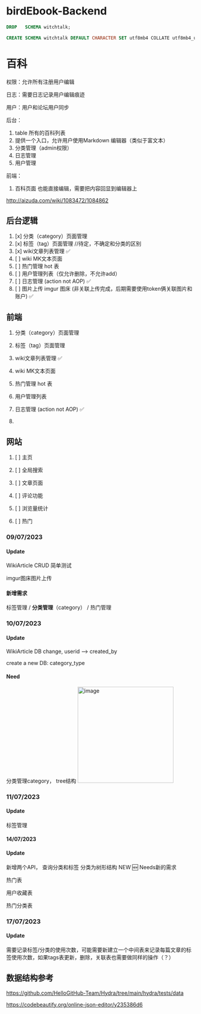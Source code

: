 # birdEbook-Backend

```sql
DROP   SCHEMA witchtalk;

CREATE SCHEMA witchtalk DEFAULT CHARACTER SET utf8mb4 COLLATE utf8mb4_unicode_ci;

```







# 百科

权限：允许所有注册用户编辑

日志：需要日志记录用户编辑痕迹

用户：用户和论坛用户同步

后台：

1. table 所有的百科列表
2. 提供一个入口，允许用户使用Markdown 编辑器（类似于富文本）
3. 分类管理（admin权限）
4. 日志管理
5. 用户管理

前端：

1. 百科页面 也能直接编辑，需要把内容回显到编辑器上



http://aizuda.com/wiki/1083472/1084862





##  后台逻辑

1. [x] 分类（category）页面管理
2. [x] 标签（tag）页面管理  //待定，不确定和分类的区别
3. [x] wiki文章列表管理 ✅
4. [ ] wiki MK文本页面
5. [ ] 热门管理 hot 表
6. [ ] 用户管理列表（仅允许删除，不允许add）
7. [ ] 日志管理 (action not AOP) ✅
8. [ ] 图片上传 imgur 图床 (非关联上传完成，后期需要使用token俩关联图片和账户) ✅



## 前端

1. 分类（category）页面管理

2. 标签（tag）页面管理

3. wiki文章列表管理 ✅

4. wiki MK文本页面

5. 热门管理 hot 表

6. 用户管理列表

7. 日志管理 (action not AOP) ✅


1.

## 网站

1. [ ] 主页

2. [ ] 全局搜索

3. [ ] 文章页面

4. [ ] 评论功能

5. [ ] 浏览量统计

6. [ ] 热门


### 09/07/2023

#### Update

WikiArticle CRUD 简单测试

imgur图床图片上传



#### 新增需求

标签管理 / **分类管理**（category） / 热门管理




###  10/07/2023

#### Update

WikiArticle DB change, userid --> created_by

create a new DB: category_type

#### Need

分类管理category， tree结构
<img width="256" alt="image" src="https://github.com/Amber916Young/birdEbook-Backend/assets/57694784/6ae81838-e15b-4c8f-9c09-85781f6f8ee9">



###  11/07/2023

#### Update

标签管理

####  14/07/2023

#### Update
新增两个API， 查询分类和标签
分类为树形结构
NEW 🆕 Needs新的需求

热门表

用户收藏表

热门分类表

###  17/07/2023

#### Update

需要记录标签/分类的使用次数，可能需要新建立一个中间表来记录每篇文章的标签使用次数，如果tags表更新，删除，关联表也需要做同样的操作（？）


## 数据结构参考
https://github.com/HelloGitHub-Team/Hydra/tree/main/hydra/tests/data

https://codebeautify.org/online-json-editor/y235386d6